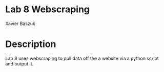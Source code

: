 # Lab 8 Webscraping

Xavier Baszuk

# Description

Lab 8 uses webscraping to pull data off the a website via a python script and output it.